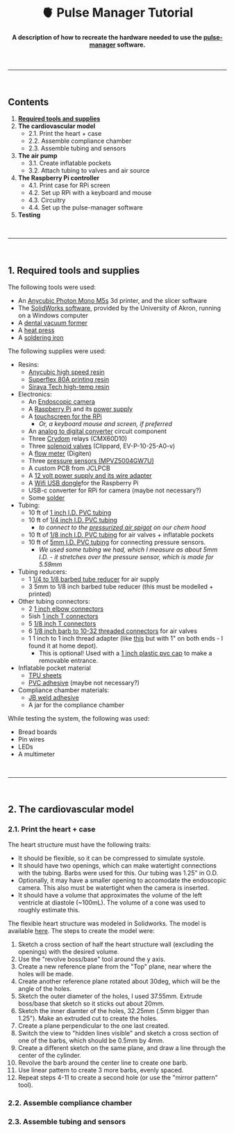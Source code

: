 <h1 align="center"> 🫀 Pulse Manager Tutorial</h1>

<h4 align="center">A description of how to recreate the hardware needed to use the <a href="https://github.com/benholland1024/pulse-manager">pulse-manager</a> software.</h4>

<br/><hr/><br/>

<h2>Contents</h2>

 1. <a href="#supplies">**Required tools and supplies**</a>
 2. **The cardiovascular model**
    - 2.1. Print the heart + case
    - 2.2. Assemble compliance chamber
    - 2.3. Assemble tubing and sensors
 3. **The air pump**
    - 3.1. Create inflatable pockets
    - 3.2. Attach tubing to valves and air source
 4. **The Raspberry Pi controller**
    - 4.1. Print case for RPi screen
    - 4.2. Set up RPi with a keyboard and mouse
    - 4.3. Circuitry
    - 4.4. Set up the pulse-manager software
 5. **Testing**

<br/><hr/><br/>

<h2 id="supplies">1. Required tools and supplies</h2>

The following tools were used:
 - An <a href="https://store.anycubic.com/products/photon-mono-m5s?srsltid=AfmBOoo6R4wCbVnCGKRZ7tQgiQt0xwVnhSDFUFg9_NGr83IOjvOBaMKt">Anycubic Photon Mono M5s</a> 3d printer, and the slicer software
 - The <a href="https://www.solidworks.com/">SolidWorks software</a>, provided by the University of Akron, running on a Windows computer
 - A <a href="https://www.amazon.com/dp/B0067FFW6E">dental vacuum former</a>
 - A <a href="https://www.amazon.com/dp/B075L6K1KM">heat press</a>
 - A <a href="https://www.amazon.com/dp/B07RZV2DW8">soldering iron</a>

The following supplies were used:
 - Resins:
   - <a href="https://store.anycubic.com/products/high-speed-resin?srsltid=AfmBOooOMM5i6VAxBmYBslaz3VqEcGTLrc5fxPaAbTTxGhNPXFPJ3_7-">Anycubic high speed resin</a>
   - <a href="https://www.amazon.com/dp/B08RWMMVCH">Superflex 80A printing resin</a>
   - <a href="https://www.amazon.com/dp/B08GJTGPYQ">Siraya Tech high-temp resin</a>
 - Electronics: 
   - An <a href="https://www.amazon.com/dp/B07PBF6DX5/">Endoscopic camera</a>
   - A <a href="https://www.amazon.com/dp/B0899VXM8F">Raspberry Pi</a> and its <a href="https://www.amazon.com/dp/B07TYQRXTK"> power supply</a>
   - A <a href="https://www.raspberrypi.com/products/raspberry-pi-touch-display/">touchscreen for the RPi</a>
     - _Or, a keyboard mouse and screen, if preferred_
   - An <a href="https://www.amazon.com/dp/B00NAY3RB2">analog to digital converter</a> circuit component
   - Three <a href="https://www.digikey.com/en/products/detail/sensata-crydom/CMX60D10/221843">Crydom</a> relays (CMX60D10)
   - Three <a href="https://www.mcmaster.com/2555N12/">solenoid valves</a> (Clippard, EV-P-10-25-A0-v)
   - A <a href="https://www.amazon.com/dp/B07QNN2GRV">flow meter</a> (Digiten)
   - Three <a href="https://www.digikey.com/en/products/detail/nxp-usa-inc./MPVZ5004GW7U/1168374">pressure sensors (MPVZ5004GW7U)</a>
   - A custom PCB from JCLPCB
   - A <a href="https://www.amazon.com/dp/B0852HX9HV/">12 volt power supply and its wire adapter</a>
   - A <a href="https://www.amazon.com/dp/B00GFAN498">Wifi USB dongle</a>for the Raspberry Pi
   - USB-c converter for RPi for camera (maybe not necessary?)
   - Some <a href="https://www.amazon.com/dp/B01N0VNNKO">solder</a>
 - Tubing:
   - 10 ft of <a href="https://www.mcmaster.com/5233K72/">1 inch I.D. PVC tubing</a>
   - 10 ft of <a href="https://www.mcmaster.com/5233K56/">1/4 inch I.D. PVC tubing</a>
     - _to connect to the <a href="https://www.grainger.com/product/55NW90">pressurized air spigot</a> on our chem hood_
   - 10 ft of <a href="https://www.mcmaster.com/5233K404/">1/8 inch I.D. PVC tubing</a> for air valves + inflatable pockets
   - 10 ft of <a href="https://www.mcmaster.com/5233K415/">5mm I.D. PVC tubing</a> for connecting pressure sensors.
     - _We used some tubing we had, which I measure as about 5mm I.D. - it stretches over the pressure sensor, which is made for 5.59mm_
 - Tubing reducers:
   - 1 <a href="https://www.amazon.com/dp/B08JCCP63D">1/4 to 1/8 barbed tube reducer</a> for air supply
   - 3 5mm to 1/8 inch barbed tube reducer (this must be modelled + printed)
 - Other tubing connectors:
   - 2 <a href="https://www.mcmaster.com/5372K377/">1 inch elbow connectors</a>
   - 5ish <a href="https://www.mcmaster.com/5372K627/">1 inch T connectors</a>
   - 5 <a href="https://www.amazon.com/dp/B08JCS1W24">1/8 inch T connectors</a>
   - 6 <a href="https://www.mcmaster.com/5117K83/">1/8 inch barb to 10-32 threaded connectors</a> for air valves
   - 1 1 inch to 1 inch thread adapter (like <a href="https://www.amazon.com/dp/B0BQGJCCRP">this</a> but with 1" on both ends - I found it at home depot).
     - This is optional! Used with a <a href="https://www.amazon.com/Spears-PVC-THREADED-CAPS-1in/dp/B000VYJ4UC">1 inch plastic pvc cap</a> to make a removable entrance.
 - Inflatable pocket material
   - <a href="https://www.americanpolyfilm.com/polyether-tpu-film">TPU sheets</a>
   - <a href="https://www.amazon.com/dp/">PVC adhesive</a> (maybe not necessary?)
 - Compliance chamber materials:
   - <a href="https://www.amazon.com/dp/B0006O1ICE">JB weld adhesive</a>
   - A jar for the compliance chamber

While testing the system, the following was used:
 - Bread boards
 - Pin wires
 - LEDs
 - A multimeter


<br/><hr/><br/>

<h2 id="supplies">2. The cardiovascular model</h2>
<h3 id="print-the-heart"> 2.1. Print the heart + case</h3>

The heart structure must have the following traits:
 - It should be flexible, so it can be compressed to simulate systole.
 - It should have two openings, which can make watertight connections with the tubing. Barbs were used for this. Our tubing was 1.25" in O.D.
 - Optionally, it may have a smaller opening to accomodate the endoscopic camera. This also must be watertight when the camera is inserted. 
 - It should have a volume that approximates the volume of the left ventricle at diastole (~100mL). The volume of a cone was used to roughly estimate this.

The flexible heart structure was modeled in Solidworks. The model is available [here](). The steps to create the model were:
 1. Sketch a cross section of half the heart structure wall (excluding the openings) with the desired volume.
 2. Use the "revolve boss/base" tool around the y axis.
 3. Create a new reference plane from the "Top" plane, near where the holes will be made.
 4. Create another reference plane rotated about 30deg, which will be the angle of the holes.
 5. Sketch the outer diameter of the holes, I used 37.55mm. Extrude boss/base that sketch so it sticks out about 20mm.
 6. Sketch the inner diamter of the holes, 32.25mm (.5mm bigger than 1.25"). Make an extruded cut to create the holes.
 7. Create a plane perpendicular to the one last created.
 8. Switch the view to "hidden lines visible" and sketch a cross section of one of the barbs, which should be 0.5mm by 4mm.
 9. Create a different sketch on the same plane, and draw a line through the center of the cylinder.
 10. Revolve the barb around the center line to create one barb.
 11. Use linear pattern to create 3 more barbs, evenly spaced.
 12. Repeat steps 4-11 to create a second hole (or use the "mirror pattern" tool).



<h3 id="compliance-chamber"> 2.2. Assemble compliance chamber</h3>
<h3 id="tubing-and-sensors"> 2.3. Assemble tubing and sensors</h3>














